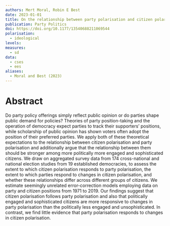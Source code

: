 ```yaml
---
authors: Mert Moral, Robin E Best
date: 2023-01-01
title: On the relationship between party polarisation and citizen polarisation
publication: Party Politics
doi: https://doi.org/10.1177/13540688211069544
polarisation:
  - ideological
levels: 
measures:
  - sd
data:
  - cses
  - ees
aliases:
  - Moral and Best (2023)
---
```

# Abstract
Do party policy offerings simply reflect public opinion or do parties shape public demand for policies? Theories of party position-taking and the operation of democracy expect parties to track their supporters’ positions, while scholarship of public opinion has shown voters often adopt the position of their preferred parties. We apply both of these theoretical expectations to the relationship between citizen polarisation and party polarisation and additionally argue that the relationship between them should be stronger among more politically more engaged and sophisticated citizens. We draw on aggregated survey data from 174 cross-national and national election studies from 19 established democracies, to assess the extent to which citizen polarisation responds to party polarisation, the extent to which parties respond to changes in citizen polarisation, and whether these relationships differ across different groups of citizens. We estimate seemingly unrelated error-correction models employing data on party and citizen positions from 1971 to 2019. Our findings suggest that citizen polarisation follows party polarisation and also that politically engaged and sophisticated citizens are more responsive to changes in party polarisation than the politically less engaged and unsophisticated. In contrast, we find little evidence that party polarisation responds to changes in citizen polarisation.